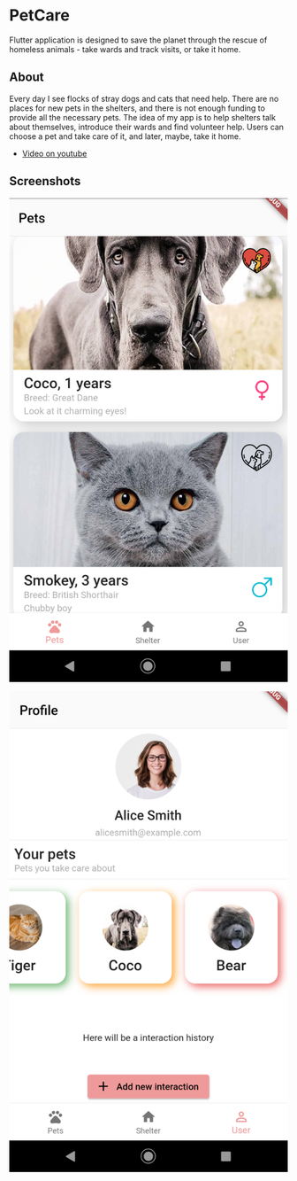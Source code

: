 # PetCare

Flutter application is designed to save the planet through the rescue of homeless animals - take wards and track visits, or take it home.

## About

Every day I see flocks of stray dogs and cats that need help. There are no places for new pets in the shelters, and there is not enough funding to provide all the necessary pets. The idea of my app is to help shelters talk about themselves, introduce their wards and find volunteer help. Users can choose a pet and take care of it, and later, maybe, take it home. 

- [Video on youtube](https://www.youtube.com/watch?v=qKnwXX9md0o)

## Screenshots

![pets screen](Screenshot1.png)

![user screen](Screenshot2.png)
